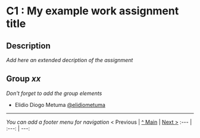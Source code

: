 # C1 : My example work assignment title

## Description
_Add here an extended decription of the assignment_


## Group _xx_

_Don't forget to add the group elements_

* Elidio Diogo Metuma [@elidiometuma](https://github.com/elidiometuma)




---
_You can add a footer menu for navigation_ 
< Previous | [^ Main](../../../) | [Next >](c2.md)
:--- | :---: | ---: 
